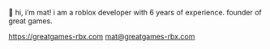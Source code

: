 👋 hi, i’m mat!
i am a roblox developer with 6 years of experience.
founder of great games.

https://greatgames-rbx.com
mat@greatgames-rbx.com

<!---
MatTheNoob/MatTheNoob is a ✨ special ✨ repository because its `README.md` (this file) appears on your GitHub profile.
You can click the Preview link to take a look at your changes.
--->
